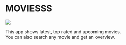 # MOVIESSS
![](https://img.shields.io/static/v1?style=for-the-badge&label=POWERED%20BY&message=FLUTTER&color=02569B&logo=FLUTTER)
<br>

This app shows latest, top rated and upcoming movies.<br>
You can also search any movie and get an overview.
